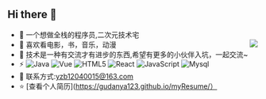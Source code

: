 ## Hi there 👋     
* 🏡 一个想做全栈的程序员,二次元技术宅 
* 🤔  喜欢看电影，书，音乐，动漫   <img align="right" src="https://github-readme-stats.vercel.app/api?username=gudanya123&show_icons=true&theme=graywhite&bg_color=0,EC6C6C,FFD479,FFFC79,73FA79&line_height=22">
* 🌱  技术是一种有交流才有进步的东西,希望有更多的小伙伴入坑，一起交流~  
*  ⚡ ![Java](https://img.shields.io/badge/-Java-00599C?style=flat-square&logo=Java)
     ![Vue](https://img.shields.io/badge/-Vue-00599C?style=flat-square&logo=Vue)
     ![HTML5](https://img.shields.io/badge/-HTML5-E34F26?style=flat-square&logo=html5&logoColor=white)
     ![React](https://img.shields.io/badge/-React-black?style=flat-square&logo=React)
     ![JavaScript](https://img.shields.io/badge/-JavaScript-181717?style=flat-square&logo=JavaScript)
     ![Mysql](https://img.shields.io/badge/-Mysql-181717?style=flat-square&logo=Mysql)  
* 💬  联系方式:yzb12040015@163.com  
* ⭐️  [查看个人简历](https://gudanya123.github.io/myResume/）





